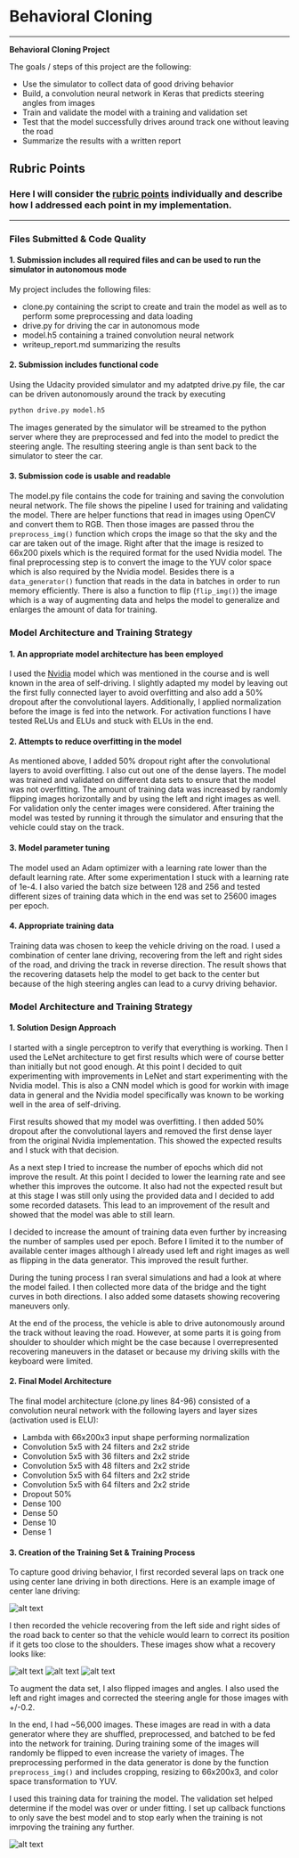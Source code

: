 # **Behavioral Cloning** 


---

**Behavioral Cloning Project**

The goals / steps of this project are the following:
* Use the simulator to collect data of good driving behavior
* Build, a convolution neural network in Keras that predicts steering angles from images
* Train and validate the model with a training and validation set
* Test that the model successfully drives around track one without leaving the road
* Summarize the results with a written report


[//]: # (Image References)

[image1]: ./output_images/center.jpg "Center Driving"
[image2]: ./output_images/recovery1.jpg "Recovery Image"
[image3]: ./output_images/recovery2.jpg "Recovery Image"
[image4]: ./output_images/recovery3.jpg "Recovery Image"
[image5]: ./result.gif "Result"

## Rubric Points
### Here I will consider the [rubric points](https://review.udacity.com/#!/rubrics/432/view) individually and describe how I addressed each point in my implementation.  

---
### Files Submitted & Code Quality

#### 1. Submission includes all required files and can be used to run the simulator in autonomous mode

My project includes the following files:
* clone.py containing the script to create and train the model as well as to perform some preprocessing and data loading
* drive.py for driving the car in autonomous mode
* model.h5 containing a trained convolution neural network 
* writeup_report.md summarizing the results

#### 2. Submission includes functional code
Using the Udacity provided simulator and my adatpted drive.py file, the car can be driven autonomously around the track by executing 
```sh
python drive.py model.h5
```
The images generated by the simulator will be streamed to the python server where they are preprocessed and fed into the model to predict the steering angle. The resulting steering angle is than sent back to the simulator to steer the car.

#### 3. Submission code is usable and readable

The model.py file contains the code for training and saving the convolution neural network. The file shows the pipeline I used for training and validating the model. There are helper functions that read in images using OpenCV and convert them to RGB. Then those images are passed throu the `preprocess_img()` function which crops the image so that the sky and the car are taken out of the image. Right after that the image is resized to 66x200 pixels which is the required format for the used Nvidia model. The final preprocessing step is to convert the image to the YUV color space which is also required by the Nvidia model. Besides there is a `data_generator()` function that reads in the data in batches in order to run memory efficiently. There is also a function to flip (`flip_img()`) the image which is a way of augmenting data and helps the model to generalize and enlarges the amount of data for training. 

### Model Architecture and Training Strategy

#### 1. An appropriate model architecture has been employed

I used the [Nvidia](https://images.nvidia.com/content/tegra/automotive/images/2016/solutions/pdf/end-to-end-dl-using-px.pdf) model which was mentioned in the course and is well known in the area of self-driving. I slightly adapted my model by leaving out the first fully connected layer to avoid overfitting and also add a 50% dropout after the convolutional layers. Additionally, I applied normalization before the image is fed into the network. For activation functions I have tested ReLUs and ELUs and stuck with ELUs in the end.

#### 2. Attempts to reduce overfitting in the model

As mentioned above, I added 50% dropout right after the convolutional layers to avoid overfitting. I also cut out one of the dense layers.
The model was trained and validated on different data sets to ensure that the model was not overfitting. The amount of training data was increased by randomly flipping images horizontally and by using the left and right images as well. For validation only the center images were considered. After training the model was tested by running it through the simulator and ensuring that the vehicle could stay on the track.

#### 3. Model parameter tuning

The model used an Adam optimizer with a learning rate lower than the default learning rate. After some experimentation I stuck with a learning rate of 1e-4. I also varied the batch size between 128 and 256 and tested different sizes of training data which in the end was set to 25600 images per epoch.

#### 4. Appropriate training data

Training data was chosen to keep the vehicle driving on the road. I used a combination of center lane driving, recovering from the left and right sides of the road, and driving the track in reverse direction. The result shows that the recovering datasets help the model to get back to the center but because of the high steering angles can lead to a curvy driving behavior. 


### Model Architecture and Training Strategy

#### 1. Solution Design Approach

I started with a single perceptron to verify that everything is working. Then I used the LeNet architecture to get first results which were of course better than initially but not good enough. At this point I decided to quit experimenting with improvements in LeNet and start experimenting with the Nvidia model. This is also a CNN model which is good for workin with image data in general and the Nvidia model specifically was known to be working well in the area of self-driving.

First results showed that my model was overfitting. I then added 50% dropout after the convolutional layers and removed the first dense layer from the original Nvidia implementation. This showed the expected results and I stuck with that decision.

As a next step I tried to increase the number of epochs which did not improve the result. At this point I decided to lower the learning rate and see whether this improves the outcome. It also had not the expected result but at this stage I was still only using the provided data and I decided to add some recorded datasets. This lead to an improvement of the result and showed that the model was able to still learn.

I decided to increase the amount of training data even further by increasing the number of samples used per epoch. Before I limited it to the number of available center images although I already used left and right images as well as flipping in the data generator. This improved the result further.

During the tuning process I ran sveral simulations and had a look at where the model failed. I then collected more data of the bridge and the tight curves in both directions. I also added some datasets showing recovering maneuvers only.

At the end of the process, the vehicle is able to drive autonomously around the track without leaving the road. However, at some parts it is going from shoulder to shoulder which might be the case because I overrepresented recovering maneuvers in the dataset or because my driving skills with the keyboard were limited.

#### 2. Final Model Architecture

The final model architecture (clone.py lines 84-96) consisted of a convolution neural network with the following layers and layer sizes (activation used is ELU):

* Lambda with 66x200x3 input shape performing normalization
* Convolution 5x5 with 24 filters and 2x2 stride
* Convolution 5x5 with 36 filters and 2x2 stride
* Convolution 5x5 with 48 filters and 2x2 stride
* Convolution 5x5 with 64 filters and 2x2 stride
* Convolution 5x5 with 64 filters and 2x2 stride
* Dropout 50%
* Dense 100
* Dense 50
* Dense 10
* Dense 1

#### 3. Creation of the Training Set & Training Process

To capture good driving behavior, I first recorded several laps on track one using center lane driving in both directions. Here is an example image of center lane driving:

![alt text][image1]

I then recorded the vehicle recovering from the left side and right sides of the road back to center so that the vehicle would learn to correct its position if it gets too close to the shoulders. These images show what a recovery looks like:

![alt text][image2]
![alt text][image3]
![alt text][image4]

To augment the data set, I also flipped images and angles. I also used the left and right images and corrected the steering angle for those images with +/-0.2.

In the end, I had ~56,000 images. These images are read in with a data generator where they are shuffled, preprocessed, and batched to be fed into the network for training. During training some of the images will randomly be flipped to even increase the variety of images. The preprocessing performed in the data generator is done by the function `preprocess_img()` and includes cropping, resizing to 66x200x3, and color space transformation to YUV.

I used this training data for training the model. The validation set helped determine if the model was over or under fitting. I set up callback functions to only save the best model and to stop early when the training is not imrpoving the training any further.

![alt text][image5]